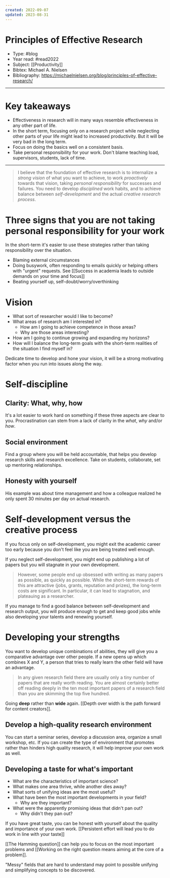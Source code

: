 ```yaml
---
created: 2022-09-07
updated: 2023-08-31
---
```

# Principles of Effective Research

* Type: #blog
* Year read: #read2022
* Subject: [[Productivity]]
* Bibtex: Michael A. Nielsen
* Bibliography: https://michaelnielsen.org/blog/principles-of-effective-research/
---

# Key takeaways
* Effectiveness in research will in many ways resemble effectiveness in any other part of life.
* In the short term, focusing only on a research project while neglecting other parts of your life might lead to increased productivity. But it will be very bad in the long term.
* Focus on doing the basics well on a consistent basis.
* Take personal responsibility for your work. Don't blame teaching load, supervisors, students, lack of time.

---

> I believe that the foundation of effective research is to internalize a *strong vision* of what you want to achieve, to work *proactively* towards that vision, taking *personal responsibility* for successes and failures. You need to develop *disciplined* work habits, and to achieve balance between *self-development* and the actual *creative research process*.

# Three signs that you are not taking personal responsibility for your work

In the short-term it's easier to use these strategies rather than taking responsibility over the situation.

- Blaming external circumstances
- Doing busywork, often responding to emails quickly or helping others with "urgent" requests. See [[Success in academia leads to outside demands on your time and focus]]
- Beating yourself up, self-doubt/worry/overthinking

# Vision

- What sort of researcher would I like to become?
- What areas of research am I interested in?
	- How am I going to achieve competence in those areas?
	- Why are those areas interesting?
- How am I going to continue growing and expanding my horizons?
- How will I balance the long-term goals with the short-term realities of the situation I find myself in?

Dedicate time to develop and hone your vision, it will be a strong motivating factor when you run into issues along the way.

# Self-discipline

## Clarity: What, why, how

It's a lot easier to work hard on something if these three aspects are clear to you. Procrastination can stem from a lack of clarity in the *what*, *why* and/or *how*.

## Social environment

Find a group where you will be held accountable, that helps you develop research skills and research excellence. Take on students, collaborate, set up mentoring relationships.

## Honesty with yourself

His example was about time management and how a colleague realized he only spent 30 minutes per day on actual research.

# Self-development versus the creative process

If you focus only on self-development, you might exit the academic career too early because you don't feel like you are being treated well enough.

If you neglect self-development, you might end up publishing a lot of papers but you will stagnate in your own development.

> However, some people end up obsessed with writing as many papers as possible, as quickly as possible. While the short-term rewards of this are attractive (jobs, grants, reputation and prizes), the long-term costs are significant. In particular, it can lead to stagnation, and plateauing as a researcher.

If you manage to find a good balance between self-development and research output, you will produce enough to get and keep good jobs while also developing your talents and renewing yourself.

# Developing your strengths

You want to develop unique combinations of abilities, they will give you a comparative advantage over other people. If a new opens up which combines X and Y, a person that tries to really learn the other field will have an advantage.

> In any given research field there are usually only a tiny number of papers that are really worth reading. You are almost certainly better off reading deeply in the ten most important papers of a research field than you are skimming the top five hundred.

Going **deep** rather than **wide** again. [[Depth over width is the path forward for content creators]]. 

## Develop a high-quality research environment

You can start a seminar series, develop a discussion area, organize a small workshop, etc. If you can create the type of environment that promotes rather than hinders high quality research, it will help improve your own work as well.

## Developing a taste for what's important

- What are the characteristics of important science?
- What makes one area thrive, while another dies away?
- What sorts of unifying ideas are the most useful?
- What have been the most important developments in your field?
	- Why are they important?
- What were the apparently promising ideas that didn't pan out?
	- Why didn't they pan out?

If you have great taste, you can be honest with yourself about the quality and importance of your own work. [[Persistent effort will lead you to do work in line with your taste]]

[[The Hamming question]] can help you to focus on the most important problems and [[Working on the right question means aiming at the core of a problem]].

"Messy" fields that are hard to understand may point to possible unifying and simplifying concepts to be discovered.